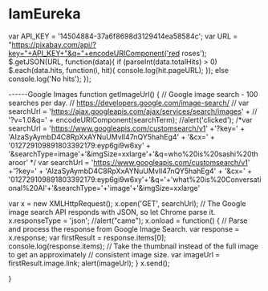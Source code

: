 # IamEureka

var API_KEY = '14504884-37a6f8698d3129414ea58584c';
var URL = "https://pixabay.com/api/?key="+API_KEY+"&q="+encodeURIComponent('red roses');
$.getJSON(URL, function(data){
if (parseInt(data.totalHits) > 0)
    $.each(data.hits, function(i, hit){ console.log(hit.pageURL); });
else
    console.log('No hits');
});






------Google Images
function getImageUrl() 
{
  // Google image search - 100 searches per day.
  // https://developers.google.com/image-search/
  // var searchUrl = 'https://ajax.googleapis.com/ajax/services/search/images' +
  //   '?v=1.0&q=' + encodeURIComponent(searchTerm);
  //alert('clicked');
  /*var searchUrl = 'https://www.googleapis.com/customsearch/v1' +'?key=' + 'AIzaSyAymbD4C8RpXxAYNuUMvIl47nQY5hahEg4' + '&cx=' + '012729109891803392179:eyp6gi9w6xy' + '&searchType=image'+'&imgSize=xxlarge'+'&q=who%20is%20sashi%20tharoor'
  */
var searchUrl = 'https://www.googleapis.com/customsearch/v1' +'?key=' + 'AIzaSyAymbD4C8RpXxAYNuUMvIl47nQY5hahEg4' + '&cx=' + '012729109891803392179:eyp6gi9w6xy'+'&q='+'what%20is%20Conversational%20AI'+'&searchType='+'image'+'&imgSize=xxlarge'

  var x = new XMLHttpRequest();
  x.open('GET', searchUrl);
  // The Google image search API responds with JSON, so let Chrome parse it.
  x.responseType = 'json';
  //alert("came");
  x.onload = function() {
    // Parse and process the response from Google Image Search.
    var response = x.response;
    var firstResult = response.items[0];
    console.log(response.items);
    // Take the thumbnail instead of the full image to get an approximately
    // consistent image size.
    var imageUrl = firstResult.image.link;
    alert(imageUrl);
    }
  x.send();
 
}

